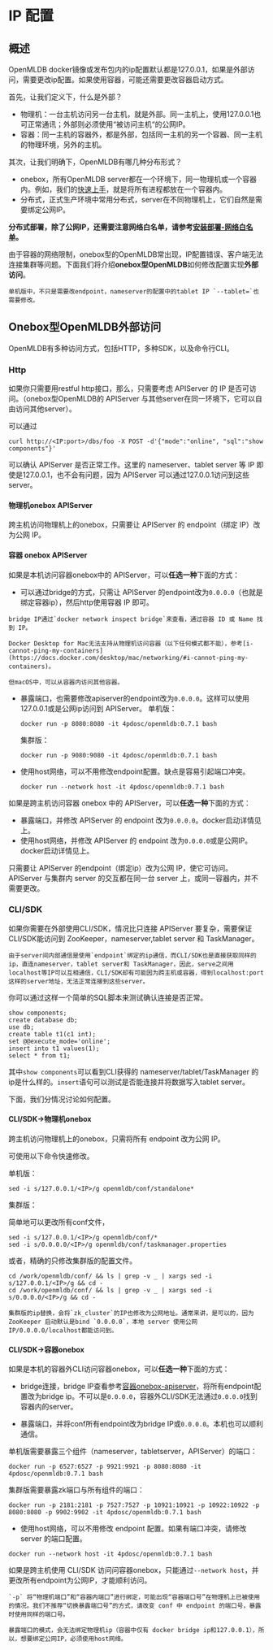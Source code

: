 # IP 配置

## 概述

OpenMLDB docker镜像或发布包内的ip配置默认都是127.0.0.1，如果是外部访问，需要更改ip配置。如果使用容器，可能还需要更改容器启动方式。

首先，让我们定义下，什么是外部？

- 物理机：一台主机访问另一台主机，就是外部。同一主机上，使用127.0.0.1也可正常通讯；外部则必须使用“被访问主机“的公网IP。
- 容器：同一主机的容器外，都是外部，包括同一主机的另一个容器、同一主机的物理环境，另外的主机。

其次，让我们明确下，OpenMLDB有哪几种分布形式？
- onebox，所有OpenMLDB server都在一个环境下，同一物理机或一个容器内。例如，我们的[快速上手](../quickstart/openmldb_quickstart.md)，就是将所有进程都放在一个容器内。
- 分布式，正式生产环境中常用分布式，server在不同物理机上，它们自然是需要绑定公网IP。

**分布式部署，除了公网IP，还需要注意网络白名单，请参考[安装部署-网络白名单](../deploy/install_deploy.md#网络白名单)。**

由于容器的网络限制，onebox型的OpenMLDB常出现，IP配置错误、客户端无法连接集群等问题。下面我们将介绍**onebox型OpenMLDB**如何修改配置实现**外部访问**。
```{attention}
单机版中，不只是需要改endpoint，nameserver的配置中的tablet IP `--tablet=`也需要修改。
```

## Onebox型OpenMLDB外部访问

OpenMLDB有多种访问方式，包括HTTP，多种SDK，以及命令行CLI。

### Http

如果你只需要用restful http接口，那么，只需要考虑 APIServer 的 IP 是否可访问。（onebox型OpenMLDB的 APIServer 与其他server在同一环境下，它可以自由访问其他server）。

可以通过
```
curl http://<IP:port>/dbs/foo -X POST -d'{"mode":"online", "sql":"show components"}'
```
可以确认 APIServer 是否正常工作。这里的 nameserver、tablet server 等 IP 即使是127.0.0.1，也不会有问题，因为 APIServer 可以通过127.0.0.1访问到这些server。

#### 物理机onebox APIServer

跨主机访问物理机上的onebox，只需要让 APIServer 的 endpoint（绑定 IP）改为公网 IP。

#### 容器 onebox APIServer

如果是本机访问容器onebox中的 APIServer，可以**任选一种**下面的方式：
 - 可以通过bridge的方式，只需让 APIServer 的endpoint改为`0.0.0.0`（也就是绑定容器ip），然后http使用容器 IP 即可。
 ```{note}
 bridge IP通过`docker network inspect bridge`来查看，通过容器 ID 或 Name 找到 IP。

 Docker Desktop for Mac无法支持从物理机访问容器（以下任何模式都不能），参考[i-cannot-ping-my-containers](https://docs.docker.com/desktop/mac/networking/#i-cannot-ping-my-containers)。

但macOS中，可以从容器内访问其他容器。
 ```
 - 暴露端口，也需要修改apiserver的endpoint改为`0.0.0.0`。这样可以使用127.0.0.1或是公网ip访问到 APIServer。
    单机版：
    ```
    docker run -p 8080:8080 -it 4pdosc/openmldb:0.7.1 bash
    ```
    集群版：
    ```
    docker run -p 9080:9080 -it 4pdosc/openmldb:0.7.1 bash
    ```
 - 使用host网络，可以不用修改endpoint配置。缺点是容易引起端口冲突。
    ```
    docker run --network host -it 4pdosc/openmldb:0.7.1 bash
    ```

如果是跨主机访问容器 onebox 中的 APIServer，可以**任选一种**下面的方式：
 - 暴露端口，并修改 APIServer 的 endpoint 改为`0.0.0.0`。docker启动详情见上。
 - 使用host网络，并修改 APIServer 的 endpoint 改为`0.0.0.0`或是公网IP。docker启动详情见上。

只需要让 APIServer 的endpoint（绑定ip）改为公网 IP，使它可访问。APIServer 与集群内 server 的交互都在同一台 server 上，或同一容器内，并不需要更改。

### CLI/SDK

如果你需要在外部使用CLI/SDK，情况比只连接 APIServer 要复杂，需要保证CLI/SDK能访问到 ZooKeeper，nameserver,tablet server 和 TaskManager。
```{seealso}
由于server间内部通信是使用`endpoint`绑定的ip通信，而CLI/SDK也是直接获取同样的ip，直连nameserver，tablet server和 TaskManager，因此，serve之间用localhost等IP可以互相通信，CLI/SDK却有可能因为跨主机或容器，得到localhost:port这样的server地址，无法正常连接到这些server。
```

你可以通过这样一个简单的SQL脚本来测试确认连接是否正常。
```
show components;
create database db;
use db;
create table t1(c1 int);
set @@execute_mode='online';
insert into t1 values(1);
select * from t1;
```
其中`show components`可以看到CLI获得的 nameserver/tablet/TaskManager 的ip是什么样的。`insert`语句可以测试是否能连接并将数据写入tablet server。

下面，我们分情况讨论如何配置。

#### CLI/SDK->物理机onebox

跨主机访问物理机上的onebox，只需将所有 endpoint 改为公网 IP。

可使用以下命令快速修改。

单机版：
```
sed -i s/127.0.0.1/<IP>/g openmldb/conf/standalone*
```
集群版：

简单地可以更改所有conf文件，
```
sed -i s/127.0.0.1/<IP>/g openmldb/conf/*
sed -i s/0.0.0.0/<IP>/g openmldb/conf/taskmanager.properties
```
或者，精确的只修改集群版的配置文件。
```
cd /work/openmldb/conf/ && ls | grep -v _ | xargs sed -i s/127.0.0.1/<IP>/g && cd -
cd /work/openmldb/conf/ && ls | grep -v _ | xargs sed -i s/0.0.0.0/<IP>/g && cd -
```
```{note}
集群版的ip替换，会将`zk_cluster`的IP也修改为公网地址。通常来讲，是可以的，因为 ZooKeeper 启动默认是bind `0.0.0.0`，本地 server 使用公网IP/0.0.0.0/localhost都能访问到。
```

#### CLI/SDK->容器onebox

如果是本机的容器外CLI访问容器onebox，可以**任选一种**下面的方式：

- bridge连接，bridge IP查看参考[容器onebox-apiserver](#容器onebox-apiserver)，将所有endpoint配置改为bridge ip。不可以是`0.0.0.0`，容器外CLI/SDK无法通过`0.0.0.0`找到容器内的server。

- 暴露端口，并将conf所有endpoint改为bridge IP或`0.0.0.0`。本机也可以顺利通信。

单机版需要暴露三个组件（nameserver，tabletserver，APIServer）的端口：
```
docker run -p 6527:6527 -p 9921:9921 -p 8080:8080 -it 4pdosc/openmldb:0.7.1 bash
```

集群版需要暴露zk端口与所有组件的端口：
```
docker run -p 2181:2181 -p 7527:7527 -p 10921:10921 -p 10922:10922 -p 8080:8080 -p 9902:9902 -it 4pdosc/openmldb:0.7.1 bash
```

- 使用host网络，可以不用修改 endpoint 配置。如果有端口冲突，请修改 server 的端口配置。
```
docker run --network host -it 4pdosc/openmldb:0.7.1 bash
```

如果是跨主机使用 CLI/SDK 访问问容器onebox，只能通过`--network host`，并更改所有endpoint为公网IP，才能顺利访问。

```{tip}
`-p` 将“物理机端口”和“容器内端口”进行绑定，可能出现“容器端口号”在物理机上已被使用的情况。我们不推荐“切换暴露端口号”的方式，请改变 conf 中 endpoint 的端口号，暴露时使用同样的端口号。

暴露端口的模式，会无法绑定物理机ip（容器中仅有 docker bridge ip和127.0.0.1），所以，想要绑定公网IP，必须使用host网络。
```
